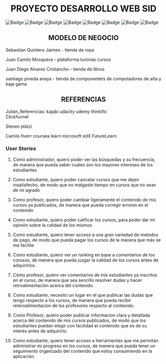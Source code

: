 <h1 align="center">PROYECTO DESARROLLO WEB SID</h1>

![Badge](https://img.shields.io/badge/JavaScript-323330?style=for-the-badge&logo=javascript&logoColor=F7DF1E)
![Badge](https://img.shields.io/badge/Node.js-43853D?style=for-the-badge&logo=node.js&logoColor=white)
![Badge](https://img.shields.io/badge/CSS-239120?&style=for-the-badge&logo=css3&logoColor=whit)
![Badge](https://img.shields.io/badge/HTML5-E34F26?style=for-the-badge&logo=html5&logoColor=white)
![Badge](https://img.shields.io/badge/Express.js-404D59?style=for-the-badge)
![Badge](https://img.shields.io/badge/MySQL-005C84?style=for-the-badge&logo=mysql&logoColor=white)
![Badge](https://img.shields.io/badge/Sequelize-52B0E7?style=for-the-badge&logo=Sequelize&logoColor=white)
![Badge](https://img.shields.io/badge/Visual_Studio_Code-0078D4?style=for-the-badge&logo=visual%20studio%20code&logoColor=white)

<h2 align="center">MODELO DE NEGOCIO</h2>
Sebastian Quintero Jaimes - tienda de ropa

Juan Camilo Mosquera - plataforma turorias cursos

Juan Diego Alvarez Cristancho - tienda de libros 

santiago pineda anaya - tienda de componentets de computadores de alta y baja gama 

<h2 align="center">REFERENCIAS</h2>

Julian_Referencias:
kajabi
udacity
udemy
thinkific  
Clickfunnel


Steven
platzi

Camilo
fiverr
coursea
learn microsoft
edX
FutureLearn

<h3 align="left">User Stories</h3>

1. Cómo administrador, quiero poder ver las búsquedas y su frecuencia, de manera que pueda saber cuales son los mayores intereses de los estudiantes

2. Como estudiante, quiero poder cancelar cursos que me dejen insatisfecho, de modo que no malgaste tiempo en cursos que no sean de mi agrado

3. Como profesor, quiero poder cambiar ligeramente el contenido de mis cursos ya publicados,  de manera que pueda corregir errores en el contenido

4. Como estudiante, quiero poder calificar los cursos, para poder dar mi opinión sobre la calidad de los mismos

5. Como estudiante, quiero tener acceso a una gran variedad de metodos de pago, de modo que pueda pagar los cursos de la manera que más se me facilite

6. Cómo estudiante, quiero ver un ranking en base a comentarios de los corusos, de manera que pueda juzgar la calidad de los cursos antes de adquirirlos.

7.  Cómo profesor, quiero ver comentarios de mis estudiantes ya inscritos en el curso, de manera que sea sencillo resolver dudas y hacer retroalimentación acerca del contenido.

8.  Como estudiante, necesito un lugar en el que publicar las dudas que tengo respecto a los cursos, de manera que pueda recibir reteroalimentacion de los profesores respecto al contenido.

9.  Como Profesor, quiero poder publicar informacion clara y detallada acerca del contenido de mis cursos publicados, de modo que los estudiantes puedan elegir con facilidad el contenido que es de su interés antes de adquirirlo.

10.  Como estudiante, quiero tener acceso a herramientas que me permitan administrar mi progreso en los cursos, de manera que pueda tener un seguimiento organizado del contenido que estoy consumiendo en la aplicación.
